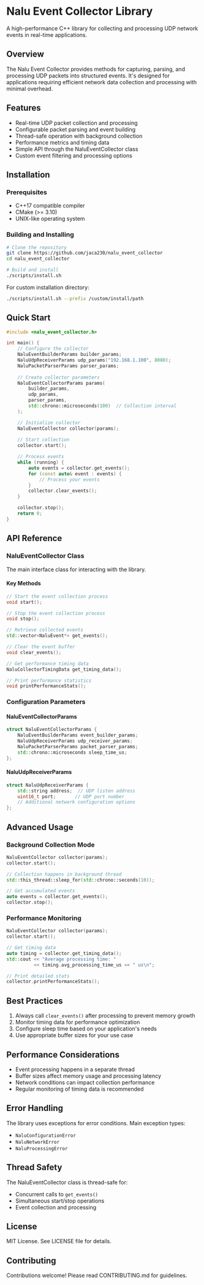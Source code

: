 # Nalu Event Collector Library

A high-performance C++ library for collecting and processing UDP network events in real-time applications.

## Overview

The Nalu Event Collector provides methods for capturing, parsing, and processing UDP packets into structured events. It's designed for applications requiring efficient network data collection and processing with minimal overhead.

## Features

- Real-time UDP packet collection and processing
- Configurable packet parsing and event building
- Thread-safe operation with background collection
- Performance metrics and timing data
- Simple API through the NaluEventCollector class
- Custom event filtering and processing options

## Installation

### Prerequisites

- C++17 compatible compiler
- CMake (>= 3.10)
- UNIX-like operating system

### Building and Installing

```bash
# Clone the repository
git clone https://github.com/jaca230/nalu_event_collector
cd nalu_event_collector

# Build and install
./scripts/install.sh
```

For custom installation directory:

```bash
./scripts/install.sh --prefix /custom/install/path
```

## Quick Start

```cpp
#include <nalu_event_collector.h>

int main() {
    // Configure the collector
    NaluEventBuilderParams builder_params;
    NaluUdpReceiverParams udp_params("192.168.1.100", 8080);
    NaluPacketParserParams parser_params;
    
    // Create collector parameters
    NaluEventCollectorParams params(
        builder_params,
        udp_params,
        parser_params,
        std::chrono::microseconds(100)  // Collection interval
    );

    // Initialize collector
    NaluEventCollector collector(params);
    
    // Start collection
    collector.start();

    // Process events
    while (running) {
        auto events = collector.get_events();
        for (const auto& event : events) {
            // Process your events
        }
        collector.clear_events();
    }

    collector.stop();
    return 0;
}
```

## API Reference

### NaluEventCollector Class

The main interface class for interacting with the library.

#### Key Methods

```cpp
// Start the event collection process
void start();

// Stop the event collection process
void stop();

// Retrieve collected events
std::vector<NaluEvent*> get_events();

// Clear the event buffer
void clear_events();

// Get performance timing data
NaluCollectorTimingData get_timing_data();

// Print performance statistics
void printPerformanceStats();
```

### Configuration Parameters

#### NaluEventCollectorParams

```cpp
struct NaluEventCollectorParams {
    NaluEventBuilderParams event_builder_params;
    NaluUdpReceiverParams udp_receiver_params;
    NaluPacketParserParams packet_parser_params;
    std::chrono::microseconds sleep_time_us;
};
```

#### NaluUdpReceiverParams

```cpp
struct NaluUdpReceiverParams {
    std::string address;  // UDP listen address
    uint16_t port;       // UDP port number
    // Additional network configuration options
};
```

## Advanced Usage

### Background Collection Mode

```cpp
NaluEventCollector collector(params);
collector.start();

// Collection happens in background thread
std::this_thread::sleep_for(std::chrono::seconds(10));

// Get accumulated events
auto events = collector.get_events();
collector.stop();
```

### Performance Monitoring

```cpp
NaluEventCollector collector(params);
collector.start();

// Get timing data
auto timing = collector.get_timing_data();
std::cout << "Average processing time: " 
          << timing.avg_processing_time_us << " us\n";

// Print detailed stats
collector.printPerformanceStats();
```

## Best Practices

1. Always call `clear_events()` after processing to prevent memory growth
2. Monitor timing data for performance optimization
3. Configure sleep time based on your application's needs
4. Use appropriate buffer sizes for your use case

## Performance Considerations

- Event processing happens in a separate thread
- Buffer sizes affect memory usage and processing latency
- Network conditions can impact collection performance
- Regular monitoring of timing data is recommended

## Error Handling

The library uses exceptions for error conditions. Main exception types:

- `NaluConfigurationError`
- `NaluNetworkError`
- `NaluProcessingError`

## Thread Safety

The NaluEventCollector class is thread-safe for:
- Concurrent calls to `get_events()`
- Simultaneous start/stop operations
- Event collection and processing

## License

MIT License. See LICENSE file for details.

## Contributing

Contributions welcome! Please read CONTRIBUTING.md for guidelines.